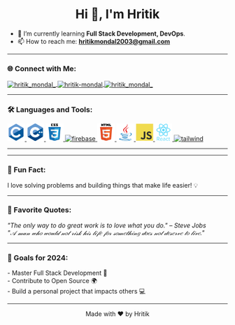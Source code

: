 <h1 align="center">Hi 👋, I'm Hritik</h1>


- 🌱 I’m currently learning **Full Stack Development, DevOps**.
- 📫 How to reach me: **hritikmondal2003@gmail.com**

---

<h3 align="left">🌐 Connect with Me:</h3>
<p align="left">
  <a href="https://x.com/hritik_mondal_" target="blank">
    <img align="center" src="https://raw.githubusercontent.com/rahuldkjain/github-profile-readme-generator/master/src/images/icons/Social/twitter.svg" alt="hritik_mondal_" height="30" width="40" />
  </a>
  <a href="https://www.linkedin.com/in/hritik-mondal-1ba297325/?utm_source=share&utm_campaign=share_via&utm_content=profile&utm_medium=android_app" target="blank">
    <img align="center" src="https://raw.githubusercontent.com/rahuldkjain/github-profile-readme-generator/master/src/images/icons/Social/linked-in-alt.svg" alt="hritik-mondal" height="30" width="40" />
  </a>
  <a href="https://instagram.com/hritik_mondal_" target="blank">
    <img align="center" src="https://raw.githubusercontent.com/rahuldkjain/github-profile-readme-generator/master/src/images/icons/Social/instagram.svg" alt="hritik_mondal_" height="30" width="40" />
  </a>
</p>

---

<h3 align="left">🛠️ Languages and Tools:</h3>
<p align="left">
  <a href="https://www.cprogramming.com/" target="_blank" rel="noreferrer">
    <img src="https://raw.githubusercontent.com/devicons/devicon/master/icons/c/c-original.svg" alt="c" width="40" height="40" />
  </a>
  <a href="https://www.w3schools.com/cpp/" target="_blank" rel="noreferrer">
    <img src="https://raw.githubusercontent.com/devicons/devicon/master/icons/cplusplus/cplusplus-original.svg" alt="cplusplus" width="40" height="40" />
  </a>
  <a href="https://www.w3schools.com/css/" target="_blank" rel="noreferrer">
    <img src="https://raw.githubusercontent.com/devicons/devicon/master/icons/css3/css3-original-wordmark.svg" alt="css3" width="40" height="40" />
  </a>
  <a href="https://firebase.google.com/" target="_blank" rel="noreferrer">
    <img src="https://www.vectorlogo.zone/logos/firebase/firebase-icon.svg" alt="firebase" width="40" height="40" />
  </a>
  <a href="https://www.w3.org/html/" target="_blank" rel="noreferrer">
    <img src="https://raw.githubusercontent.com/devicons/devicon/master/icons/html5/html5-original-wordmark.svg" alt="html5" width="40" height="40" />
  </a>
  <a href="https://www.java.com" target="_blank" rel="noreferrer">
    <img src="https://raw.githubusercontent.com/devicons/devicon/master/icons/java/java-original.svg" alt="java" width="40" height="40" />
  </a>
  <a href="https://developer.mozilla.org/en-US/docs/Web/JavaScript" target="_blank" rel="noreferrer">
    <img src="https://raw.githubusercontent.com/devicons/devicon/master/icons/javascript/javascript-original.svg" alt="javascript" width="40" height="40" />
  </a>
  <a href="https://reactjs.org/" target="_blank" rel="noreferrer">
    <img src="https://raw.githubusercontent.com/devicons/devicon/master/icons/react/react-original-wordmark.svg" alt="react" width="40" height="40" />
  </a>
  <a href="https://tailwindcss.com/" target="_blank" rel="noreferrer">
    <img src="https://www.vectorlogo.zone/logos/tailwindcss/tailwindcss-icon.svg" alt="tailwind" width="40" height="40" />
  </a>
</p>

---


---

<h3 align="left">🌟 Fun Fact:</h3>
<p align="left">
  I love solving problems and building things that make life easier! 💡
</p>

---

<h3 align="left">📜 Favorite Quotes:</h3>  
<p>  
  <i>"The only way to do great work is to love what you do." – Steve Jobs</i><br>  
  <i>"𝒜 𝓂𝒶𝓃 𝓌𝒽𝑜 𝓌𝑜𝓊𝓁𝒹 𝓃𝑜𝓉 𝓇𝒾𝓈𝓀 𝒽𝒾𝓈 𝓁𝒾𝒻𝑒 𝒻𝑜𝓇 𝓈𝑜𝓂𝑒𝓉𝒽𝒾𝓃𝑔 𝒹𝑜𝑒𝓈 𝓃𝑜𝓉 𝒹𝑒𝓈𝑒𝓇𝓋𝑒 𝓉𝑜 𝓁𝒾𝓋𝑒."</i>  
</p>  



---

<h3 align="left">🎯 Goals for 2024:</h3>
<p align="left">
  - Master Full Stack Development 🚀<br>
  - Contribute to Open Source 🌍<br>
  - Build a personal project that impacts others 💻
</p>

---

<p align="center">Made with ❤️ by Hritik</p>
